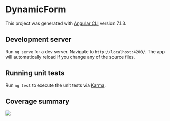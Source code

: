 # DynamicForm

This project was generated with [Angular CLI](https://github.com/angular/angular-cli) version 7.1.3.

## Development server

Run `ng serve` for a dev server. Navigate to `http://localhost:4200/`. The app will automatically reload if you change any of the source files.

## Running unit tests

Run `ng test` to execute the unit tests via [Karma](https://karma-runner.github.io).

## Coverage summary

<img src="https://pp.userapi.com/c849324/v849324941/105d17/K9VYStRluPc.jpg">
